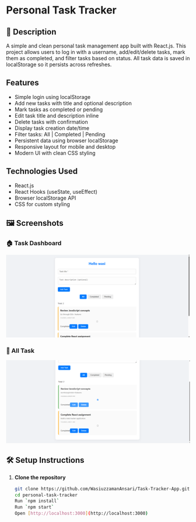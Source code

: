# Personal Task Tracker

## 📖 Description

A simple and clean personal task management app built with React.js. This project allows users to log in with a username, add/edit/delete tasks, mark them as completed, and filter tasks based on status. All task data is saved in localStorage so it persists across refreshes.

##  Features

-  Simple login using localStorage
-  Add new tasks with title and optional description
-  Mark tasks as completed or pending
-  Edit task title and description inline
-  Delete tasks with confirmation
-  Display task creation date/time
-  Filter tasks: All | Completed | Pending
-  Persistent data using browser localStorage
-  Responsive layout for mobile and desktop
-  Modern UI with clean CSS styling


##  Technologies Used
- React.js
- React Hooks (useState, useEffect)
- Browser localStorage API
- CSS for custom styling



## 🖼 Screenshots

### 🏠 Task Dashboard  
![Task Dashboard](public/dashboard.png)

### 📝 All Task  
![All Task](public/allTask.png)





## 🛠 Setup Instructions

1. **Clone the repository**

   ```bash
   git clone https://github.com/WasiuzzamanAnsari/Task-Tracker-App.git
   cd personal-task-tracker
   Run `npm install`
   Run `npm start`
   Open [http://localhost:3000](http://localhost:3000)
